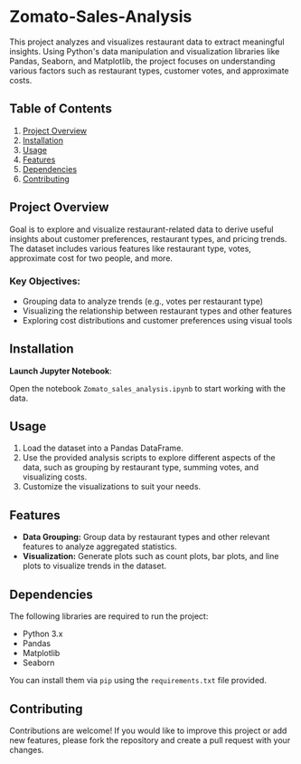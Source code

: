 # Zomato-Sales-Analysis
This project analyzes and visualizes restaurant data to extract meaningful insights. Using Python's data manipulation and visualization libraries like Pandas, Seaborn, and Matplotlib, the project focuses on understanding various factors such as restaurant types, customer votes, and approximate costs.

## Table of Contents

1. [Project Overview](#project-overview)
2. [Installation](#installation)
3. [Usage](#usage)
4. [Features](#features)
5. [Dependencies](#dependencies)
6. [Contributing](#contributing)

## Project Overview

Goal is to explore and visualize restaurant-related data to derive useful insights about customer preferences, restaurant types, and pricing trends. The dataset includes various features like restaurant type, votes, approximate cost for two people, and more.

### Key Objectives:
- Grouping data to analyze trends (e.g., votes per restaurant type)
- Visualizing the relationship between restaurant types and other features
- Exploring cost distributions and customer preferences using visual tools

## Installation

**Launch Jupyter Notebook**:
  
   Open the notebook `Zomato_sales_analysis.ipynb` to start working with the data.

## Usage

1. Load the dataset into a Pandas DataFrame.
2. Use the provided analysis scripts to explore different aspects of the data, such as grouping by restaurant type, summing votes, and visualizing costs.
3. Customize the visualizations to suit your needs.

## Features

- **Data Grouping:** Group data by restaurant types and other relevant features to analyze aggregated statistics.
- **Visualization:** Generate plots such as count plots, bar plots, and line plots to visualize trends in the dataset.

## Dependencies

The following libraries are required to run the project:

- Python 3.x
- Pandas
- Matplotlib
- Seaborn

You can install them via `pip` using the `requirements.txt` file provided.

## Contributing

Contributions are welcome! If you would like to improve this project or add new features, please fork the repository and create a pull request with your changes.
